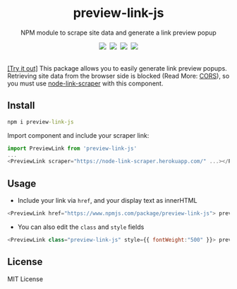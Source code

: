 <h1 align="center">preview-link-js</h1>
<p align="center">NPM module to scrape site data and generate a link preview popup</p>
<div align="center"><img src="https://badge.fury.io/js/preview-link-js.svg"></img>&nbsp;&nbsp;<img src="https://img.shields.io/github/issues/rishabr17/preview-link-js"></img>&nbsp;&nbsp;<img src="https://img.shields.io/github/forks/rishabr17/preview-link-js"></img>&nbsp;&nbsp;<img src="https://img.shields.io/github/license/rishabr17/preview-link-js"></img></div></br>

<p><a href="https://rishabr17.github.io/#/preview-link-js">[Try it out]</a> This package allows you to easily generate link preview popups. Retrieving site data from the browser side is blocked (Read More: <a href="https://developer.mozilla.org/en-US/docs/Web/HTTP/CORS">CORS</a>), so you must use <a href="https://github.com/rishabr17/node-link-scraper">node-link-scraper</a> with this component.</p> 

## Install
```cmd
npm i preview-link-js
```
Import component and include your scraper link:
```js
import PreviewLink from 'preview-link-js'
...
<PreviewLink scraper="https://node-link-scraper.herokuapp.com/" ...></PreviewLink>
```

## Usage
- Include your link via `href`, and your display text as innerHTML </br>
```js
<PreviewLink href="https://www.npmjs.com/package/preview-link-js"> preview-link-js </PreviewLink>
```
- You can also edit the `class` and `style` fields </br>
```js
<PreviewLink class="preview-link-js" style={{ fontWeight:"500" }}> preview-link-js </PreviewLink>
```

## License
MIT License
